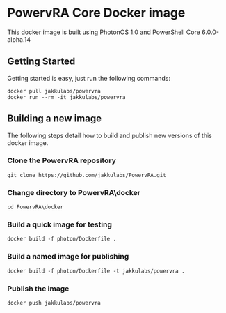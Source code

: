 
# PowervRA Core Docker image

This docker image is built using PhotonOS 1.0 and PowerShell Core 6.0.0-alpha.14

## Getting Started

Getting started is easy, just run the following commands:

```
docker pull jakkulabs/powervra
docker run --rm -it jakkulabs/powervra
```

## Building a new image

The following steps detail how to build and publish new versions of this docker image.

### Clone the PowervRA repository

```
git clone https://github.com/jakkulabs/PowervRA.git
```

### Change directory to PowervRA\docker

```
cd PowervRA\docker
```

### Build a quick image for testing

```
docker build -f photon/Dockerfile .

```

### Build a named image for publishing

```
docker build -f photon/Dockerfile -t jakkulabs/powervra .
```

### Publish the image

```
docker push jakkulabs/powervra
```